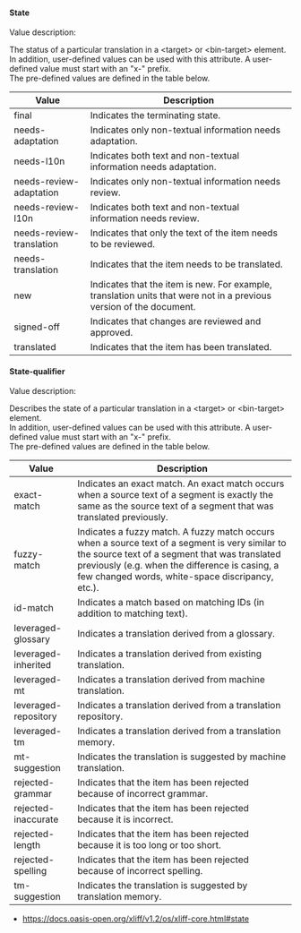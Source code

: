 #### State

Value description:

The status of a particular translation in a \<target> or \<bin-target> element.\
In addition, user-defined values can be used with this attribute. A user-defined value must start with an "x-" prefix.\
The pre-defined values are defined in the table below.

|Value|Description|
|-----|-----------|
|final|Indicates the terminating state.|
|needs-adaptation|Indicates only non-textual information needs adaptation.|
|needs-l10n|Indicates both text and non-textual information needs adaptation.|
|needs-review-adaptation|Indicates only non-textual information needs review.|
|needs-review-l10n|Indicates both text and non-textual information needs review.|
|needs-review-translation|Indicates that only the text of the item needs to be reviewed.|
|needs-translation|Indicates that the item needs to be translated.|
|new|Indicates that the item is new. For example, translation units that were not in a previous version of the document.|
|signed-off|Indicates that changes are reviewed and approved.|
|translated|Indicates that the item has been translated.|

#### State-qualifier

Value description:

Describes the state of a particular translation in a \<target> or \<bin-target> element.\
In addition, user-defined values can be used with this attribute. A user-defined value must start with an "x-" prefix.\
The pre-defined values are defined in the table below.

|Value|Description|
|-----|-----------|
|exact-match|Indicates an exact match. An exact match occurs when a source text of a segment is exactly the same as the source text of a segment that was translated previously.|
|fuzzy-match|Indicates a fuzzy match. A fuzzy match occurs when a source text of a segment is very similar to the source text of a segment that was translated previously (e.g. when the difference is casing, a few changed words, white-space discripancy, etc.).|
|id-match|Indicates a match based on matching IDs (in addition to matching text).|
|leveraged-glossary|Indicates a translation derived from a glossary.|
|leveraged-inherited|Indicates a translation derived from existing translation.|
|leveraged-mt|Indicates a translation derived from machine translation.|
|leveraged-repository|Indicates a translation derived from a translation repository.|
|leveraged-tm|Indicates a translation derived from a translation memory.|
|mt-suggestion|Indicates the translation is suggested by machine translation.|
|rejected-grammar|Indicates that the item has been rejected because of incorrect grammar.|
|rejected-inaccurate|Indicates that the item has been rejected because it is incorrect.|
|rejected-length|Indicates that the item has been rejected because it is too long or too short.|
|rejected-spelling|Indicates that the item has been rejected because of incorrect spelling.|
|tm-suggestion|Indicates the translation is suggested by translation memory.|

- https://docs.oasis-open.org/xliff/v1.2/os/xliff-core.html#state